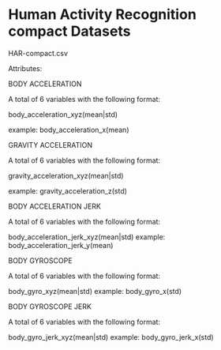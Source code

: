 Human Activity Recognition compact Datasets
========================================================

HAR-compact.csv

Attributes:

BODY ACCELERATION

A total of 6 variables with the following format:

body_acceleration_xyz(mean|std)   

example: body_acceleration_x(mean)   

GRAVITY ACCELERATION

A total of 6 variables with the following format:

gravity_acceleration_xyz(mean|std)

example: gravity_acceleration_z(std)

BODY ACCELERATION JERK

A total of 6 variables with the following format:

body_acceleration_jerk_xyz(mean|std)
example: body_acceleration_jerk_y(mean)

BODY GYROSCOPE

A total of 6 variables with the following format:

body_gyro_xyz(mean|std)
example: body_gyro_x(std)

BODY GYROSCOPE JERK

A total of 6 variables with the following format:

body_gyro_jerk_xyz(mean|std)
example: body_gyro_jerk_x(std)

